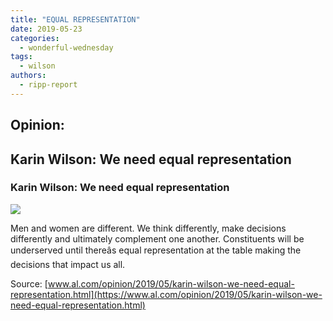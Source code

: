 ```yaml
---
title: "EQUAL REPRESENTATION"
date: 2019-05-23
categories: 
  - wonderful-wednesday
tags: 
  - wilson
authors: 
  - ripp-report
---
```


## Opinion:

## Karin Wilson: We need equal representation

### Karin Wilson: We need equal representation

![](https://www.al.com/resizer/0wyQ8mLtEBeJ4sDpu3Ko_L3jToU=/1200x0/arc-anglerfish-arc2-prod-advancelocal.s3.amazonaws.com/public/XV33MJOKDVCLRLKCT43N2SVD3I.png)

Men and women are different. We think differently, make decisions differently and ultimately complement one another. Constituents will be underserved until thereâs equal representation at the table making the decisions that impact us all.

Source: [www.al.com/opinion/2019/05/karin-wilson-we-need-equal-representation.html](https://www.al.com/opinion/2019/05/karin-wilson-we-need-equal-representation.html)

